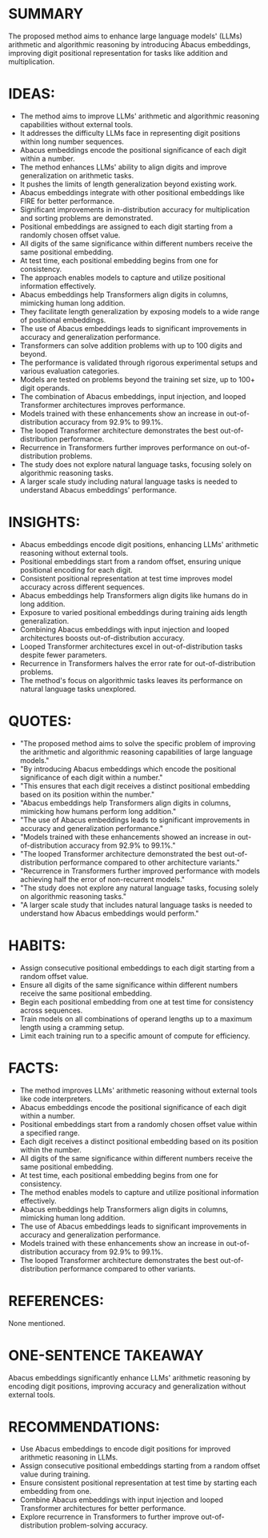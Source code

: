 # SUMMARY
The proposed method aims to enhance large language models' (LLMs) arithmetic and algorithmic reasoning by introducing Abacus embeddings, improving digit positional representation for tasks like addition and multiplication.

# IDEAS:
- The method aims to improve LLMs' arithmetic and algorithmic reasoning capabilities without external tools.
- It addresses the difficulty LLMs face in representing digit positions within long number sequences.
- Abacus embeddings encode the positional significance of each digit within a number.
- The method enhances LLMs' ability to align digits and improve generalization on arithmetic tasks.
- It pushes the limits of length generalization beyond existing work.
- Abacus embeddings integrate with other positional embeddings like FIRE for better performance.
- Significant improvements in in-distribution accuracy for multiplication and sorting problems are demonstrated.
- Positional embeddings are assigned to each digit starting from a randomly chosen offset value.
- All digits of the same significance within different numbers receive the same positional embedding.
- At test time, each positional embedding begins from one for consistency.
- The approach enables models to capture and utilize positional information effectively.
- Abacus embeddings help Transformers align digits in columns, mimicking human long addition.
- They facilitate length generalization by exposing models to a wide range of positional embeddings.
- The use of Abacus embeddings leads to significant improvements in accuracy and generalization performance.
- Transformers can solve addition problems with up to 100 digits and beyond.
- The performance is validated through rigorous experimental setups and various evaluation categories.
- Models are tested on problems beyond the training set size, up to 100+ digit operands.
- The combination of Abacus embeddings, input injection, and looped Transformer architectures improves performance.
- Models trained with these enhancements show an increase in out-of-distribution accuracy from 92.9% to 99.1%.
- The looped Transformer architecture demonstrates the best out-of-distribution performance.
- Recurrence in Transformers further improves performance on out-of-distribution problems.
- The study does not explore natural language tasks, focusing solely on algorithmic reasoning tasks.
- A larger scale study including natural language tasks is needed to understand Abacus embeddings' performance.

# INSIGHTS:
- Abacus embeddings encode digit positions, enhancing LLMs' arithmetic reasoning without external tools.
- Positional embeddings start from a random offset, ensuring unique positional encoding for each digit.
- Consistent positional representation at test time improves model accuracy across different sequences.
- Abacus embeddings help Transformers align digits like humans do in long addition.
- Exposure to varied positional embeddings during training aids length generalization.
- Combining Abacus embeddings with input injection and looped architectures boosts out-of-distribution accuracy.
- Looped Transformer architectures excel in out-of-distribution tasks despite fewer parameters.
- Recurrence in Transformers halves the error rate for out-of-distribution problems.
- The method's focus on algorithmic tasks leaves its performance on natural language tasks unexplored.

# QUOTES:
- "The proposed method aims to solve the specific problem of improving the arithmetic and algorithmic reasoning capabilities of large language models."
- "By introducing Abacus embeddings which encode the positional significance of each digit within a number."
- "This ensures that each digit receives a distinct positional embedding based on its position within the number."
- "Abacus embeddings help Transformers align digits in columns, mimicking how humans perform long addition."
- "The use of Abacus embeddings leads to significant improvements in accuracy and generalization performance."
- "Models trained with these enhancements showed an increase in out-of-distribution accuracy from 92.9% to 99.1%."
- "The looped Transformer architecture demonstrated the best out-of-distribution performance compared to other architecture variants."
- "Recurrence in Transformers further improved performance with models achieving half the error of non-recurrent models."
- "The study does not explore any natural language tasks, focusing solely on algorithmic reasoning tasks."
- "A larger scale study that includes natural language tasks is needed to understand how Abacus embeddings would perform."

# HABITS:
- Assign consecutive positional embeddings to each digit starting from a random offset value.
- Ensure all digits of the same significance within different numbers receive the same positional embedding.
- Begin each positional embedding from one at test time for consistency across sequences.
- Train models on all combinations of operand lengths up to a maximum length using a cramming setup.
- Limit each training run to a specific amount of compute for efficiency.

# FACTS:
- The method improves LLMs' arithmetic reasoning without external tools like code interpreters.
- Abacus embeddings encode the positional significance of each digit within a number.
- Positional embeddings start from a randomly chosen offset value within a specified range.
- Each digit receives a distinct positional embedding based on its position within the number.
- All digits of the same significance within different numbers receive the same positional embedding.
- At test time, each positional embedding begins from one for consistency.
- The method enables models to capture and utilize positional information effectively.
- Abacus embeddings help Transformers align digits in columns, mimicking human long addition.
- The use of Abacus embeddings leads to significant improvements in accuracy and generalization performance.
- Models trained with these enhancements show an increase in out-of-distribution accuracy from 92.9% to 99.1%.
- The looped Transformer architecture demonstrates the best out-of-distribution performance compared to other variants.

# REFERENCES:
None mentioned.

# ONE-SENTENCE TAKEAWAY
Abacus embeddings significantly enhance LLMs' arithmetic reasoning by encoding digit positions, improving accuracy and generalization without external tools.

# RECOMMENDATIONS:
- Use Abacus embeddings to encode digit positions for improved arithmetic reasoning in LLMs.
- Assign consecutive positional embeddings starting from a random offset value during training.
- Ensure consistent positional representation at test time by starting each embedding from one.
- Combine Abacus embeddings with input injection and looped Transformer architectures for better performance.
- Explore recurrence in Transformers to further improve out-of-distribution problem-solving accuracy.